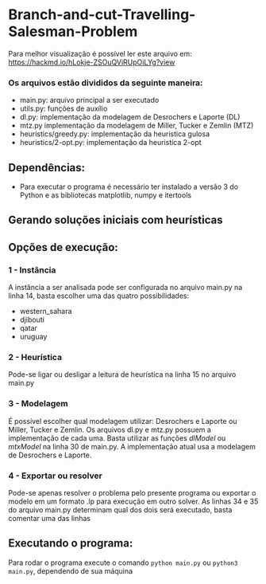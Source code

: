 # Branch-and-cut-Travelling-Salesman-Problem

Para melhor visualização é possível ler este arquivo em: https://hackmd.io/hLokje-ZSOuQViRUpOiLYg?view

### Os arquivos estão divididos da seguinte maneira:
- main.py: arquivo principal a ser executado
- utils.py: funções de auxílio
- dl.py: implementação da modelagem de Desrochers e Laporte (DL)
- mtz.py implementação da modelagem de Miller, Tucker e Zemlin (MTZ)
- heuristics/greedy.py: implementação da heurística gulosa
- heuristics/2-opt.py: implementação da heuristíca 2-opt

## Dependências:
- Para executar o programa é necessário ter instalado a versão 3 do Python e as bibliotecas matplotlib, numpy e itertools

## Gerando soluções iniciais com heurísticas

## Opções de execução:
### 1 - Instância
A instância a ser analisada pode ser configurada no arquivo main.py na linha 14, basta escolher uma das quatro possibilidades:
- western_sahara
- djibouti
- qatar
- uruguay

### 2 - Heurística
Pode-se ligar ou desligar a leitura de heurística na linha 15 no arquivo main.py

### 3 - Modelagem
É possível escolher qual modelagem utilizar: Desrochers e Laporte ou Miller, Tucker e Zemlin. Os arquivos dl.py e mtz.py possuem
a implementação de cada uma. Basta utilizar as funções *dlModel* ou *mtxModel* na linha 30 de main.py. A implementação atual usa a
modelagem de Desrochers e Laporte.

### 4 - Exportar ou resolver
Pode-se apenas resolver o problema pelo presente programa ou exportar o modelo em um formato .lp para execução em outro solver.
As linhas 34 e 35 do arquivo main.py determinam qual dos dois será executado, basta comentar uma das linhas

## Executando o programa:
Para rodar o programa execute o comando `python main.py` ou `python3 main.py`, dependendo de sua máquina